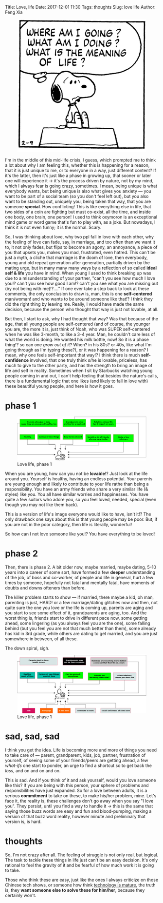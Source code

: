 Title: Love, life
Date: 2017-12-01 11:30
Tags: thoughts
Slug: love life
Author: Feng Xia

<figure>
  <img class="col l6 m6 s12"
       src="images/snoopy.png">
</figure>

I'm in the middle of this mid-life crisis, I guess, which prompted me
to think a lot about why I am feeling this, whether this is happening
for a reason, that it is just unique to me, or to everyone in a way,
just different content? If it's the latter, then it's just like a
phase in growing up, that sooner or later one will experience it
&rarr; it's the process driven by nature, not by my mind, which I
always fear is going crazy, sometimes. I mean, being unique is what
everybody wants, but being unique is also what gives you anxiety
&mdash; you want to be part of a social team (so you don't feel left
out), but you also want to be standing out, uniquely you, being taken
that way, that you are someone **special**. How conflicting! This is
like everything else in life, that two sides of a coin are fighting
but must co-exist, all the time, and inside one body, one brain, one
person! I used to think oxymoron is an exceptional mind game or word
game that's fun to play with, as a joke.  But nowadays, I think it is
not even funny; it is the normal. Scary.

So, I was thinking about love, why two ppl fall in love with each
other, why the feeling of love can fade, say, in marriage, and too
often than we want it to, it not only fades, but flips to become an
agony, an annoyance, a piece of you that upsets you, makes you mad,
frustrated, even hatred. This can't be just a myth, a cliche that
marriage is the doom of love, then everybody, young and old repeat
generation after generation, partially driven by the mating urge, but
in many many many ways by a reflection of so called **ideal self &
life** you have in mind. When young I used to think breaking up was
due to a misunderstanding of your partner, "can't you see how much I
love you!? can't you see how good I am!? can't you see what you are
missing out (by not being with me)!?...." If one ever take a step back
to look at these comments, the only conclusion to draw is, man, this
is one **self-centered** man/woman! and who wants to be around someone
like that!? I think they did the right thing by leaving me. Really, I
would have made the same decision, because the person who thought that
way is just not lovable, at all.

But then, I start to ask, why I had thought that way? Was that because
of the age, that all young people are self-centered (and of course,
the younger you are, the more it is, just think of Noah, who was SUPER
self-centered when he was like 3-month, to like a 3-4 year. Man, he
couldn't care less of what the world is doing. He wanted his milk
bottle, now! So it is a phase thing!? so can one _grow out of it_?
When? in his 80s? or 40s, like what I'm going through as I'm typing
these?), or it was happening for a reason? I mean, why one feels
self-important that way!? I think there is much **self-confidence**
involved, that one truly think s/he is lovable, priceless, has much to
give to the other party, and has the strength to bring an image of
life and self in reality. Sometimes when I sit by Starbucks watching
young people coming in and out, I can't help feeling that besides the
nature's calls, there is a fundamental logic that one likes (and
likely to fall in love with) these beautiful young people, and here is
how it goes.

# phase 1

<figure>
  <img class="col s12"
       src="images/love%20life%20phase%201.png">
  <figcaption>Love life, phase 1</figcaption>
</figure>

When you are young, how can you not be **lovable**!? Just look at the
life around you. Yourself is healthy, having an endless
potential. Your parents are young enough and likely to contribute to
your life rathe than being a responsibility. You have an army friends
who share a very similar life (& styles) like you. You all have
similar worries and happinesses. You have quite a few suitors who
adore you, so you feel loved, needed, special (even though you may not
like them back).

This is a version of life's image everyone would like to have, isn't
it!? The only drawback one says about this is that young people may be
poor. But, if you are not in the poor category, then life is
literally, wonderful!

So how can I not love someone like you!? You have everything to be loved!

# phase 2

Then, there is phase 2. A bit older now, maybe married, maybe dating,
5-10 years into a career of some sort, have formed a few **deeper**
understanding of the job, of boss and co-worker, of people and life in
general, hurt a few times by someone, hopefully not fatal and mentally
fatal, have moments of doubts and downs ofteners than before.

The killer problem starts to show &mdash; if married, there maybe a
kid, oh man, parenting is just, HARD! or a few marriage/dating
glitches now and then, not quite sure the one you love or the life is
coming up, parents are aging and you start to see some effect of it,
grandparents are aging, too. And the worst thing is, friends start to
drive in different pace now, some getting ahead, some lingering (as
you always feel you are the one), some falling behind (but you feel
you are not that much better than them), some already has kid in 3rd
grade, while others are dating to get married, and you are just
somewhere in between, of all these.

The down spiral, sigh.

<figure>
  <img class="col s12"
       src="images/love%20life%20phase%202.png">
  <figcaption>Love life, phase 1</figcaption>
</figure>

# sad, sad, sad

I think you get the idea. Life is becoming more and more of things you
need to take care of &mdash; parent, grandparent, kids, job, partner,
frustration of yourself, of seeing some of your friends/peers are
getting ahead, a few _what-ifs_ one start to ponder, an urge to find a
shortcut so to get back the _loss_, and on and on and on.

This is sad. And if you think of it and ask yourself, would you love
someone like this? If you are being with this person, your sphere of
problems and responsbilities have just expanded. So for a love between
adults, it is a serious **commitment** to take on these, to make
his/her problem, mine. Let's face it, the reality is, these challenges
don't go away when you say "I love you".  They persist, until you find
a way to handle it &rarr; this is the same that saying those buzz
words are easy and fun and blood-pumping, making a version of that
buzz word reality, however minute and preliminary that version is, is
hard.

# thoughts

So, I'm not crazy after all. The feeling of struggle is not only real,
but logical. The task to tackle these things in life just can't be an
easy decision. It's only rational to feel the gravity of it and be
fearful of how much work it is going to take.

Those who think these are easy, just like the ones I always criticize
on those Chinese tech shows, or someone how
think [technology is mature][1], the truth is, they **want someone
else to solve these for him/her**, because they certainly won't.

[1]: {filename}/thoughts/tech%20maturity.md
